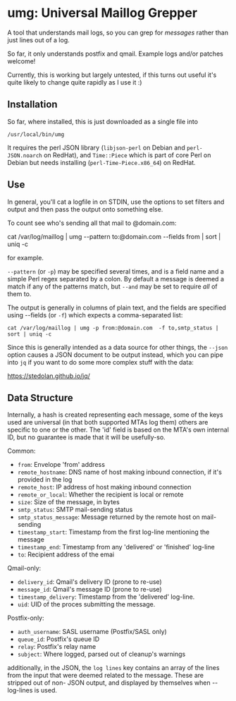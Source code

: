 # umg: Universal Maillog Grepper

A tool that understands mail logs, so you can grep for *messages* rather than 
just lines out of a log.

So far, it only understands postfix and qmail. Example logs and/or patches 
welcome!

Currently, this is working but largely untested, if this turns out useful it's 
quite likely to change quite rapidly as I use it :)

## Installation

So far, where installed, this is just downloaded as a single file into 

    /usr/local/bin/umg

It requires the perl JSON library (`libjson-perl` on Debian and `perl-JSON.noarch`
on RedHat), and `Time::Piece` which is part of core Perl on Debian but needs
installing (`perl-Time-Piece.x86_64`) on RedHat.

## Use

In general, you'll cat a logfile in on STDIN, use the options to set filters
and output and then pass the output onto something else.

To count see who's sending all that mail to @domain.com:

   cat /var/log/maillog | umg --pattern to:@domain.com --fields from | sort | uniq -c

for example.
	
`--pattern` (or `-p`) may be specified several times, and is a field name and a 
simple Perl regex separated by a colon. By default a message is deemed a match 
if any of the patterns match, but `--and` may be set to require *all* of them to.


The output is generally in columns of plain text, and the fields are specified 
using --fields (or `-f`) which expects a comma-separated list:

    cat /var/log/maillog | umg -p from:@domain.com  -f to,smtp_status | sort | uniq -c


Since this is generally intended as a data source for other things, the `--json`
option causes a JSON document to be output instead, which you can pipe into `jq` 
if you want to do some more complex stuff with the data:

https://stedolan.github.io/jq/


## Data Structure

Internally, a hash is created representing each message, some of the keys used
are universal (in that both supported MTAs log them) others are specific to one
or the other. The 'id' field is based on the MTA's own internal ID, but no 
guarantee is made that it will be usefully-so.

Common:
* `from`:                Envelope 'from' address
* `remote_hostname`:     DNS name of host making inbound connection, if it's provided in the log
* `remote_host`:         IP address of host making inbound connection
* `remote_or_local`:     Whether the recipient is local or remote
* `size`:                Size of the message, in bytes
* `smtp_status`:         SMTP mail-sending status
* `smtp_status_message`: Message returned by the remote host on mail-sending
* `timestamp_start`:     Timestamp from the first log-line mentioning the message
* `timestamp_end`:       Timestamp from any 'delivered' or 'finished' log-line
* `to`:                  Recipient address of the emai

Qmail-only:
* `delivery_id`:         Qmail's delivery ID (prone to re-use)
* `message_id`:          Qmail's message ID (prone to re-use)
* `timestamp_delivery`:  Timestamp from the 'delivered' log-line.
* `uid`:                 UID of the proces submitting the message.

Postfix-only:
* `auth_username`:       SASL username (Postfix/SASL only)
* `queue_id`:            Postfix's queue ID
* `relay`:               Postfix's relay name
* `subject`:             Where logged, parsed out of cleanup's warnings

additionally, in the JSON, the `log lines` key contains an array of the lines from
the input that were deemed related to the message. These are stripped out of non-
JSON output, and displayed by themselves when --log-lines is used.


